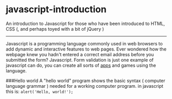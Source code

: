 # javascript-introduction
An introduction to Javascript for those who have been introduced to HTML, CSS (, and perhaps toyed with a bit of jQuery )

---
Javascript is a programming language commonly used in web browsers to add dynamic and interactive features to web pages. Ever wondered how the webpage knew you hadn't entered a correct email address before you submitted the form? Javascript. Form validation is just one example of javascript can do, you can create all sorts of [apps](todomvc.com/examples/vanillajs/) and games using the language.

###Hello world
A "hello world" program shows the basic syntax ( computer language grammar ) needed for a working computer program.
in javascript this is:
``` alert('Hello, world!'); ```

